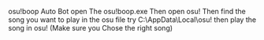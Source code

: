 osu!boop Auto Bot
open The osu!boop.exe
Then open osu!
Then find the song you want to play in the osu file try 
C:\AppData\Local\osu!
then play the song in osu! (Make sure you Chose the right song)
